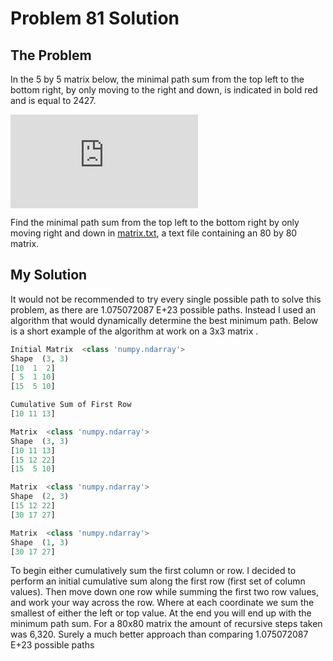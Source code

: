 # Problem 81 Solution

## The Problem
In the 5 by 5 matrix below, the minimal path sum from the top left to the bottom right, by only moving to the right and down, is indicated in bold red and is equal to 2427.

![](https://latex.codecogs.com/gif.latex?%5Cinline%20%5Cbegin%7Bpmatrix%7D%5Ccolor%7Bred%7D%7B131%7D%20%26%20673%20%26%20234%20%26%20103%20%26%2018%5C%5C%5Ccolor%7Bred%7D%7B201%7D%20%26%20%5Ccolor%7Bred%7D%7B96%7D%20%26%20%5Ccolor%7Bred%7D%7B342%7D%20%26%20965%20%26%20150%5C%5C630%20%26%20803%20%26%20%5Ccolor%7Bred%7D%7B746%7D%20%26%20%5Ccolor%7Bred%7D%7B422%7D%20%26%20111%5C%5C%20537%20%26%20699%20%26%20497%20%26%20%5Ccolor%7Bred%7D%7B121%7D%20%26%20956%5C%5C805%20%26%20732%20%26%20524%20%26%20%5Ccolor%7Bred%7D%7B37%7D%20%26%20%5Ccolor%7Bred%7D%7B331%7D%5Cend%7Bpmatrix%7D)

Find the minimal path sum from the top left to the bottom right by only moving right and down in [matrix.txt](matrix.txt), a text file containing an 80 by 80 matrix.


## My Solution
It would not be recommended to try every single possible path to solve this problem, as there are 1.075072087 E+23 possible paths. Instead I used an algorithm that would dynamically determine the best minimum path. Below is a short example of the algorithm at work on a 3x3 matrix .


```python
Initial Matrix  <class 'numpy.ndarray'>
Shape  (3, 3)
[10  1  2]
[ 5  1 10]
[15  5 10]

Cumulative Sum of First Row
[10 11 13]

Matrix  <class 'numpy.ndarray'>
Shape  (3, 3)
[10 11 13]
[15 12 22]
[15  5 10]

Matrix  <class 'numpy.ndarray'>
Shape  (2, 3)
[15 12 22]
[30 17 27]

Matrix  <class 'numpy.ndarray'>
Shape  (1, 3)
[30 17 27]
```


To begin either cumulatively sum the first column or row. I decided to perform an initial cumulative sum along the first row (first set of column values). Then move down one row while summing the first two row values, and work your way across the row. Where at each coordinate we sum the smallest of either the left or top value. At the end you will end up with the minimum path sum. For a 80x80 matrix the amount of recursive steps taken was 6,320. Surely a much better approach than comparing 1.075072087 E+23 possible paths
